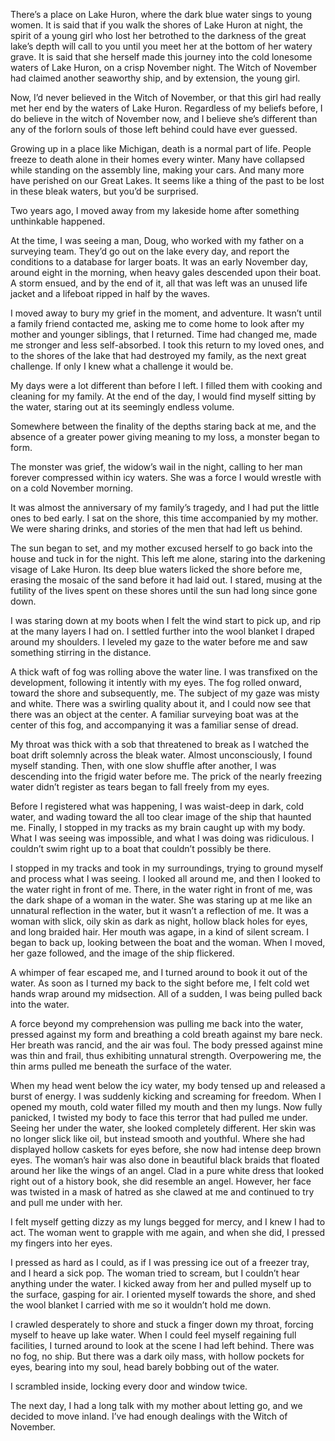  

There’s a place on Lake Huron, where the dark blue water sings to young women. It is said that if you walk the shores of Lake Huron at night, the spirit of a young girl who lost her betrothed to the darkness of the great lake’s depth will call to you until you meet her at the bottom of her watery grave. It is said that she herself made this journey into the cold lonesome waters of Lake Huron, on a crisp November night. The Witch of November had claimed another seaworthy ship, and by extension, the young girl.

Now, I’d never believed in the Witch of November, or that this girl had really met her end by the waters of Lake Huron. Regardless of my beliefs before, I do believe in the witch of November now, and I believe she’s different than any of the forlorn souls of those left behind could have ever guessed.

Growing up in a place like Michigan, death is a normal part of life. People freeze to death alone in their homes every winter. Many have collapsed while standing on the assembly line, making your cars. And many more have perished on our Great Lakes. It seems like a thing of the past to be lost in these bleak waters, but you’d be surprised. 

Two years ago, I moved away from my lakeside home after something unthinkable happened. 

At the time, I was seeing a man, Doug, who worked with my father on a surveying team. They’d go out on the lake every day, and report the conditions to a database for larger boats. It was an early November day, around eight in the morning, when heavy gales descended upon their boat. A storm ensued, and by the end of it, all that was left was an unused life jacket and a lifeboat ripped in half by the waves. 

I moved away to bury my grief in the moment, and adventure. It wasn’t until a family friend contacted me, asking me to come home to look after my mother and younger siblings, that I returned. Time had changed me, made me stronger and less self-absorbed. I took this return to my loved ones, and to the shores of the lake that had destroyed my family, as the next great challenge. If only I knew what a challenge it would be. 

My days were a lot different than before I left. I filled them with cooking and cleaning for my family. At the end of the day, I would find myself sitting by the water, staring out at its seemingly endless volume. 

Somewhere between the finality of the depths staring back at me, and the absence of a greater power giving meaning to my loss, a monster began to form.

The monster was grief, the widow’s wail in the night, calling to her man forever compressed within icy waters. She was a force I would wrestle with on a cold November morning.

It was almost the anniversary of my family’s tragedy, and I had put the little ones to bed early. I sat on the shore, this time accompanied by my mother. We were sharing drinks, and stories of the men that had left us behind. 

The sun began to set, and my mother excused herself to go back into the house and tuck in for the night. This left me alone, staring into the darkening visage of Lake Huron. Its deep blue waters licked the shore before me, erasing the mosaic of the sand before it had laid out. I stared, musing at the futility of the lives spent on these shores until the sun had long since gone down.

I was staring down at my boots when I felt the wind start to pick up, and rip at the many layers I had on. I settled further into the wool blanket I draped around my shoulders. I leveled my gaze to the water before me and saw something stirring in the distance. 

A thick waft of fog was rolling above the water line. I was transfixed on the development, following it intently with my eyes. The fog rolled onward, toward the shore and subsequently, me. The subject of my gaze was misty and white. There was a swirling quality about it, and I could now see that there was an object at the center. A familiar surveying boat was at the center of this fog, and accompanying it was a familiar sense of dread.

My throat was thick with a sob that threatened to break as I watched the boat drift solemnly across the bleak water. Almost unconsciously, I found myself standing. Then, with one slow shuffle after another, I was descending into the frigid water before me. The prick of the nearly freezing water didn’t register as tears began to fall freely from my eyes. 

Before I registered what was happening, I was waist-deep in dark, cold water, and wading toward the all too clear image of the ship that haunted me. Finally, I stopped in my tracks as my brain caught up with my body. What I was seeing was impossible, and what I was doing was ridiculous. I couldn’t swim right up to a boat that couldn’t possibly be there. 

I stopped in my tracks and took in my surroundings, trying to ground myself and process what I was seeing. I looked all around me, and then I looked to the water right in front of me. There, in the water right in front of me, was the dark shape of a woman in the water. She was staring up at me like an unnatural reflection in the water, but it wasn’t a reflection of me. It was a woman with slick, oily skin as dark as night, hollow black holes for eyes, and long braided hair. Her mouth was agape, in a kind of silent scream. I began to back up, looking between the boat and the woman. When I moved, her gaze followed, and the image of the ship flickered. 

A whimper of fear escaped me, and I turned around to book it out of the water. As soon as I turned my back to the sight before me, I felt cold wet hands wrap around my midsection. All of a sudden, I was being pulled back into the water.

A force beyond my comprehension was pulling me back into the water, pressed against my form and breathing a cold breath against my bare neck. Her breath was rancid, and the air was foul. The body pressed against mine was thin and frail, thus exhibiting unnatural strength. Overpowering me, the thin arms pulled me beneath the surface of the water. 

When my head went below the icy water, my body tensed up and released a burst of energy. I was suddenly kicking and screaming for freedom. When I opened my mouth, cold water filled my mouth and then my lungs. Now fully panicked, I twisted my body to face this terror that had pulled me under. Seeing her under the water, she looked completely different. Her skin was no longer slick like oil, but instead smooth and youthful. Where she had displayed hollow caskets for eyes before, she now had intense deep brown eyes. The woman’s hair was also done in beautiful black braids that floated around her like the wings of an angel. Clad in a pure white dress that looked right out of a history book, she did resemble an angel. However, her face was twisted in a mask of hatred as she clawed at me and continued to try and pull me under with her. 

I felt myself getting dizzy as my lungs begged for mercy, and I knew I had to act. The woman went to grapple with me again, and when she did, I pressed my fingers into her eyes. 

I pressed as hard as I could, as if I was pressing ice out of a freezer tray, and I heard a sick pop. The woman tried to scream, but I couldn’t hear anything under the water. I kicked away from her and pulled myself up to the surface, gasping for air. I oriented myself towards the shore, and shed the wool blanket I carried with me so it wouldn’t hold me down.

I crawled desperately to shore and stuck a finger down my throat, forcing myself to heave up lake water. When I could feel myself regaining full facilities, I turned around to look at the scene I had left behind. There was no fog, no ship. But there was a dark oily mass, with hollow pockets for eyes, bearing into my soul, head barely bobbing out of the water. 

I scrambled inside, locking every door and window twice. 

The next day, I had a long talk with my mother about letting go, and we decided to move inland. I’ve had enough dealings with the Witch of November.